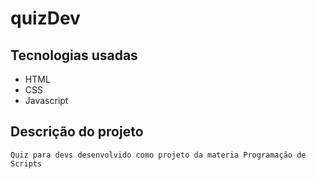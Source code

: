 # quizDev
## Tecnologias usadas
* HTML
* CSS
* Javascript
## Descrição do projeto
```
Quiz para devs desenvolvido como projeto da materia Programação de Scripts 
```
